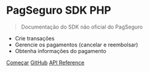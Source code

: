 # PagSeguro SDK PHP

> Documentação do SDK não oficial do PagSeguro

- Crie transações
- Gerencie os pagamentos (cancelar e reembolsar)
- Obtenha informações do pagamento

[Começar](#introdução)
[GitHub](https://github.com/valdeirpsr/pagseguro-sdk)
[API Reference](https://valdeirpsr.github.io/pagseguro-sdk/api/)
